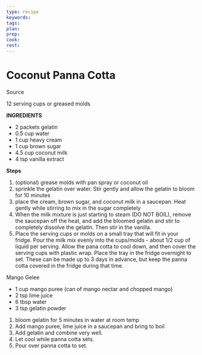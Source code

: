 ```yaml
---
type: recipe
keywords:
tags:
plan:
prep:
cook:
rest:
---
```


# Coconut Panna Cotta

Source

12 serving cups or greased molds

**INGREDIENTS**

- 2 packets gelatin
- 0.5 cup water
- 1 cup heavy cream
- 1 cup brown sugar
- 4.5 cup coconut milk
- 4 tsp vanilla extract

**Steps**

1. (optional) grease molds with pan spray or coconut oil
2. sprinkle the gelatin over water. Stir gently and allow the gelatin to bloom for 10 minutes
3. place the cream, brown sugar, and coconut milk in a saucepan. Heat gently while stirring to mix in the sugar completely
4. When the milk mixture is just starting to steam (DO NOT BOIL), remove the saucepan off the heat, and add the bloomed gelatin and stir to completely dissolve the gelatin. Then stir in the vanilla.
5. Place the serving cups or molds on a small tray that will fit in your fridge. Pour the milk mix evenly into the cups/molds - about 1/2 cup of liquid per serving. Allow the pana cotta to cool down, and then cover the serving cups with plastic wrap. Place the tray in the fridge overnight to set. These can be made up to 3 days in advance, but keep the panna cotta covered in the fridge during that time.

Mango Gelee

- 1 cup mango puree (can of mango nectar and chopped mango)
- 2 tsp lime juice
- 6 tbsp water
- 3 tsp gelatin powder

1. bloom gelatin for 5 minutes in water at room temp
2. Add mango puree, lime juice in a saucepan and bring to boil
3. Add gelatin and combine very well.
4. Let cool while panna cotta sets.
5. Pour over panna cotta to set.
